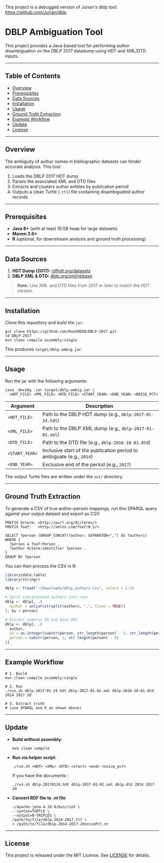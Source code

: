 This project is a debugged version of Jurian's dblp tool: https://github.com/Jurian/dblp

# DBLP Ambiguation Tool

This project provides a Java-based tool for performing author disambiguation on the DBLP 2017 datadump using HDT and XML/DTD inputs.

---

## Table of Contents

* [Overview](#overview)
* [Prerequisites](#prerequisites)
* [Data Sources](#data-sources)
* [Installation](#installation)
* [Usage](#usage)
* [Ground Truth Extraction](#ground-truth-extraction)
* [Example Workflow](#example-workflow)
* [Update](#update)
* [License](#license)

---

## Overview

The ambiguity of author names in bibliographic datasets can hinder accurate analysis. This tool:

1. Loads the DBLP 2017 HDT dump
2. Parses the associated XML and DTD files
3. Extracts and clusters author entities by publication period
4. Outputs a clean Turtle (`.ttl`) file containing disambiguated author records

---

## Prerequisites

* **Java 8+** (with at least 16 GB heap for large datasets)
* **Maven 3.6+**
* **R** (optional, for downstream analysis and ground truth processing)

---

## Data Sources

1. **HDT Dump (2017):** [rdfhdt.org/datasets](http://www.rdfhdt.org/datasets/)
2. **DBLP XML & DTD:** [dblp.org/xml/release](https://dblp.org/xml/release/)

> **Note:** Use XML and DTD files from 2017 or later to match the HDT version.

---

## Installation

Clone this repository and build the `jar`:

```
git clone https://github.com/RanSHEEN/DBLP-2017.git
cd DBLP-2017
mvn clean compile assembly:single
```

This produces `target/dblp-ambig.jar`.

---

## Usage

Run the jar with the following arguments:

```
java -Xmx16g -jar target/dblp-ambig.jar \
  <HDT_FILE> <XML_FILE> <DTD_FILE> <START_YEAR> <END_YEAR> <NOISE_PCT>
```

| Argument       | Description                                                           |
| -------------- | --------------------------------------------------------------------- |
| `<HDT_FILE>`   | Path to the DBLP HDT dump (e.g., `dblp-2017-01-24.hdt`)               |
| `<XML_FILE>`   | Path to the DBLP XML dump (e.g., `dblp-2017-01-01.xml`)               |
| `<DTD_FILE>`   | Path to the DTD file (e.g., `dblp-2016-10-01.dtd`)                    |
| `<START_YEAR>` | Inclusive start of the publication period to ambiguate (e.g., `2014`) |
| `<END_YEAR>`   | Exclusive end of the period (e.g., `2017`)                            |

The output Turtle files are written under the `out/` directory.

---

## Ground Truth Extraction

To generate a CSV of true author–person mappings, run this SPARQL query against your output dataset and export as CSV:

```sparql
PREFIX dcterm: <http://purl.org/dc/terms/>
PREFIX foaf:   <http://xmlns.com/foaf/0.1/>

SELECT ?person (GROUP_CONCAT(?author; SEPARATOR=",") AS ?authors)
WHERE {
  ?person a foaf:Person .
  ?author dcterm:identifier ?person .
}
GROUP BY ?person
```

You can then process the CSV in R:

```r
library(data.table)
library(stringr)

dblp <- fread("~/Downloads/dblp_authors.csv", select = 1:2)

# Split concatenated authors into rows
dblp <- dblp[, .(
  author = unlist(strsplit(authors, ",", fixed = TRUE))
), by = person]

# Extract numeric ID and base URI
dblp <- dblp[, .(
  author,
  id = as.integer(substr(person, str_length(person) - 3, str_length(person))),
  person = substr(person, 1, str_length(person) - 5)
)]
```

---

## Example Workflow

```
# 1. Build
mvn clean compile assembly:single

# 2. Run
./run.sh dblp-2017-01-24.hdt dblp-2017-01-01.xml dblp-2016-10-01.dtd 2014 2017 20

# 3. Extract truth
# (use SPARQL and R as shown above)
```

---

## Update

* **Build without assembly**:

  ```
  mvn clean compile
  ```
* **Run via helper script**:

  ```
  ./run.sh <HDT> <XML> <DTD> <start> <end> <noise_pct>
  ```
  If you have the documents : 
  ```
  ./run.sh dblp-20170124.hdt dblp-2017-01-01.xml dblp.dtd 2014 2017 20
  ```
* **Convert RDF file to .nt file**
 
  ```
  ~/apache-jena-4.10.0/bin/riot \
  --syntax=TURTLE \
  --output=N-TRIPLES \
  /path/to/file/dblp-2014-2017.ttl \
  > /path/to/file/dblp-2014-2017-20noisePct.nt
  ```


---

## License

This project is released under the MIT License. See [LICENSE](LICENSE) for details.
